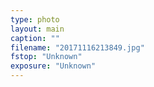 ```yaml
---
type: photo
layout: main
caption: ""
filename: "20171116213849.jpg"
fstop: "Unknown"
exposure: "Unknown"
---
```

